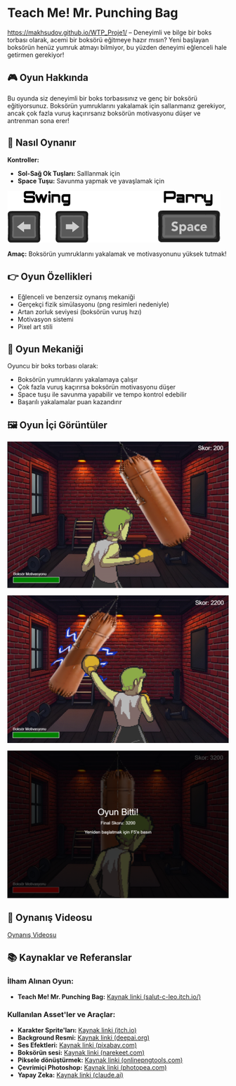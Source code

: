 # Teach Me! Mr. Punching Bag

https://makhsudov.github.io/WTP_Proje1/ – Deneyimli ve bilge bir boks torbası olarak, acemi bir boksörü eğitmeye hazır mısın? Yeni başlayan boksörün henüz yumruk atmayı bilmiyor, bu yüzden deneyimi eğlenceli hale getirmen gerekiyor!

## 🎮 Oyun Hakkında

Bu oyunda siz deneyimli bir boks torbasısınız ve genç bir boksörü eğitiyorsunuz. Boksörün yumruklarını yakalamak için sallanmanız gerekiyor, ancak çok fazla vuruş kaçırırsanız boksörün motivasyonu düşer ve antrenman sona erer!

## 🥊 Nasıl Oynanır

**Kontroller:**
- **Sol-Sağ Ok Tuşları:** Salllanmak için
- **Space Tuşu:** Savunma yapmak ve yavaşlamak için

![Kontrol Tuşları](image/tuslar.png)


**Amaç:** Boksörün yumruklarını yakalamak ve motivasyonunu yüksek tutmak!

## 👉 Oyun Özellikleri

- Eğlenceli ve benzersiz oynanış mekaniği
- Gerçekçi fizik simülasyonu (png resimleri nedeniyle)
- Artan zorluk seviyesi (boksörün vuruş hızı)
- Motivasyon sistemi
- Pixel art stili

## 🎯 Oyun Mekaniği

Oyuncu bir boks torbası olarak:
- Boksörün yumruklarını yakalamaya çalışır
- Çok fazla vuruş kaçırırsa boksörün motivasyonu düşer
- Space tuşu ile savunma yapabilir ve tempo kontrol edebilir
- Başarılı yakalamalar puan kazandırır

## 🖼️ Oyun İçi Görüntüler

![Oyun Resmi 1](image/screenshot1.png)

![Oyun Resmi 2](image/screenshot2.png)

![Oyun Resmi 3](image/screenshot3.png)

## 🎥 Oynanış Videosu

[Oynanış Videosu](https://youtu.be/ZT-h6K26Bzc)


## 📚 Kaynaklar ve Referanslar

### İlham Alınan Oyun:
- **Teach Me! Mr. Punching Bag:** [Kaynak linki (salut-c-leo.itch.io/)](https://salut-c-leo.itch.io/mr-punching-bag])

### Kullanılan Asset'ler ve Araçlar:
- **Karakter Sprite'ları:** [Kaynak linki (itch.io)](https://salut-c-leo.itch.io/mr-punching-bag)
- **Background Resmi:** [Kaynak linki (deepai.org)](https://deepai.org/machine-learning-model/text2img)
- **Ses Efektleri:** [Kaynak linki (pixabay.com)](https://pixabay.com/)
- **Boksörün sesi:** [Kaynak linki (narekeet.com)](http://narakeet.com/languages/text-to-speech-turkish/)
- **Piksele dönüştürmek:** [Kaynak linki (onlinepngtools.com)](https://onlinepngtools.com/pixelate-png)
- **Çevrimiçi Photoshop:** [Kaynak linki (photopea.com)](https://www.photopea.com/)
- **Yapay Zeka:** [Kaynak linki (claude.ai)](https://claude.ai)
